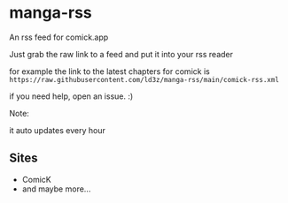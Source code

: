# manga-rss

An rss feed for comick.app


Just grab the raw link to a feed and put it into your rss reader


for example the link to the latest chapters for comick is `https://raw.githubusercontent.com/ld3z/manga-rss/main/comick-rss.xml`

if you need help, open an issue. :)

Note:

it auto updates every hour



## Sites

* ComicK
* and maybe more...
